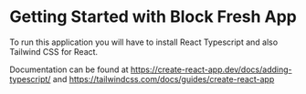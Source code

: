 # Getting Started with Block Fresh App

To run this application you will have to install React Typescript and also Tailwind CSS for React.

Documentation can be found at https://create-react-app.dev/docs/adding-typescript/ and https://tailwindcss.com/docs/guides/create-react-app
